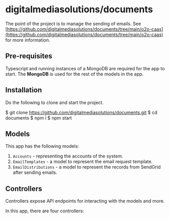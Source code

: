 # digitalmediasolutions/documents

The point of the project is to manage the sending of emails. See  [https://github.com/digitalmediasolutions/documents/tree/main/o2o-caas](https://github.com/digitalmediasolutions/documents/tree/main/o2o-caas)  for more information.

## Pre-requisites
Typescript and running instances of a MongoDB are required for the app to start. The **MongoDB** is used for the rest of the models in the app.

## Installation
Do the following to clone and start the project.

$ git clone https://github.com/digitalmediasolutions/documents.git
$ cd documents
$ npm i
$ npm start

## Models
This app has the following models:
1.  `Accounts`  - representing the accounts of the system.
2.  `EmailTemplates`  - a model to represent the email request template.
3.  `EmailDistributions`  - a model to represent the records from SendGrid after sending emails.

## Controllers

Controllers expose API endpoints for interacting with the models and more.

In this app, there are four controllers:

